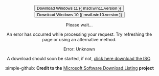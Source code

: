 <!--
    The ISO downloader JavaScript is rewritten from the MSDL website by Gravesoft on GitHub.
    Major credit to them and MSDL's various contributors! :)

    GNU Affero General Public License v3.0 is the license for the MSDL JavaScript included here on the
    Atlas docs, as per the original project: https://github.com/gravesoft/msdl/blob/main/LICENSE
-->

<script>
    var styleSheet = document.createElement("style")
    styleSheet.innerText = '.noJs { display: revert !important }'
    document.head.appendChild(styleSheet)
</script>

<center markdown class="noJs centerMsdl">
<div class="msdl-button-container">
    <button markdow class="msdl-button" style="margin-right: 2px" onclick="getWindows({{ msdl.win11.pid }});">Download Windows 11 {{ msdl.win11.version }}</button>
    <button markdown class="msdl-button" style="margin-left: 2px" onclick="getWindows({{ msdl.win10.pid }});">Download Windows 10 {{ msdl.win10.version }}</button>
</div>

<div id="msdl-ms-content"></div>

<div id="msdl-please-wait">
    <p>Please wait...</p>
</div>

<div id="msdl-processing-error">
    <p>An error has occurred while processing your request. Try refreshing the page or using an alternative method.</p>
    <p id="msdl-error-code">Error: Unknown</p>
</div>

<div id="msdl-download">
    <p>A download should soon be started, if not, <a id="msdl-download-link" href="about:blank">click here download the ISO</a>.</p>
</div>

<input id="msdl-session-id" type="hidden">

:simple-github: **Credit to the** [Microsoft Software Download Listing](https://github.com/gravesoft/msdl) **project**
</center>
